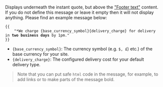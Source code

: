 Displays underneath the instant quote, but above the
<a href="#{{$group}}_{{$type}}_footer_text" title="Footer text">"Footer text"</a> content. If you do not define this message or leave it
empty then it will not display anything. Please find an example message below:

<pre><code class="language-none language-wrap">{{
    "*We charge {base_currency_symbol}{delivery_charge} for delivery in <strong>two business days</strong> by 1pm."
}}</code></pre>

<ul class="list-disc ml-10">
    <li><code>{base_currency_symbol}</code>: The currency symbol (e.g. <code>$, £</code>) etc.) of the base currency for your site.</li>
    <li><code>{delivery_charge}</code>: The configured delivery cost for your default delivery type.</li>
</ul>

> Note that you can put safe `html` code in the message, for example, to add links or to make
parts of the message bold.
